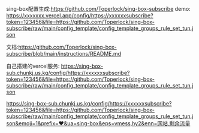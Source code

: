 sing-box配置生成:https://github.com/Toperlock/sing-box-subscribe
demo:
https://xxxxxxx.vercel.app/config/https://xxxxxxsubscribe?token=123456&file=https://github.com/Toperlock/sing-box-subscribe/raw/main/config_template/config_template_groups_rule_set_tun.json

文档:https://github.com/Toperlock/sing-box-subscribe/blob/main/instructions/README.md

自己搭建的vercel服务:
https://sing-box-sub.chunkj.us.kg/config/https://xxxxxxsubscribe?token=123456&file=https://github.com/Toperlock/sing-box-subscribe/raw/main/config_template/config_template_groups_rule_set_tun.json

https://sing-box-sub.chunkj.us.kg/config/https://xxxxxxsubscribe?token=123456&file=https://github.com/Toperlock/sing-box-subscribe/raw/main/config_template/config_template_groups_rule_set_tun.json&emoji=1&prefix=♥&ua=sing-box&eps=vmess,hy2&enn=网站,剩余流量